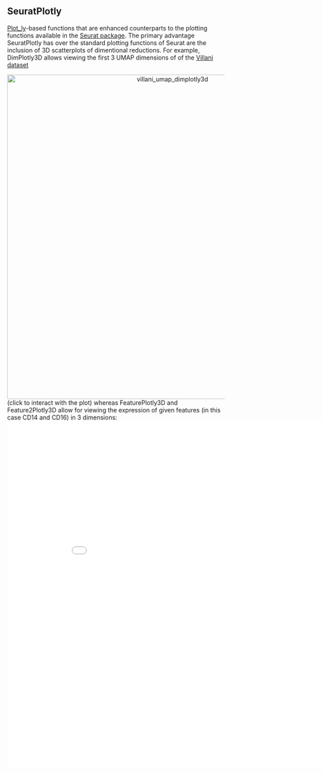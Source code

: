 ## SeuratPlotly
[Plot_ly](https://plot.ly/)-based functions that are enhanced counterparts to the plotting functions available in the [Seurat package](https://github.com/satijalab/seurat).  The primary advantage SeuratPlotly has over the standard plotting functions of Seurat are the inclusion of 3D scatterplots of dimentional reductions.  For example, DimPlotly3D allows viewing the first 3 UMAP dimensions of of the 
[Villani dataset](https://www.ncbi.nlm.nih.gov/pmc/articles/PMC5775029/)
<div>
    <a href="https://plot.ly/~milescsmith/1/?share_key=zKLzhDBe2mTLL2bXpSF5cF" target="_blank" title="villani_umap_dimplotly3d" style="display: block; text-align: center;"><img src="https://plot.ly/~milescsmith/1.png?share_key=zKLzhDBe2mTLL2bXpSF5cF" alt="villani_umap_dimplotly3d" style="max-width: 100%;width: 750px;"  width="750" onerror="this.onerror=null;this.src='https://plot.ly/404.png';" /></a>
    <script data-plotly="milescsmith:1" sharekey-plotly="zKLzhDBe2mTLL2bXpSF5cF" src="https://plot.ly/embed.js" async></script>
</div> (click to interact with the plot) whereas FeaturePlotly3D and Feature2Plotly3D allow for viewing the expression of given features (in this case CD14 and CD16) in 3 dimensions:
<iframe width="900" height="800" frameborder="0" scrolling="no" src="//plot.ly/~milescsmith/3.embed"></iframe>

